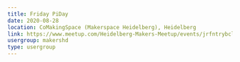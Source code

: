 ```yaml
---
title: Friday PiDay
date: 2020-08-28
location: CoMakingSpace (Makerspace Heidelberg), Heidelberg
link: https://www.meetup.com/Heidelberg-Makers-Meetup/events/jrfntrybclblc/
usergroup: makershd
type: usergroup
---
```

